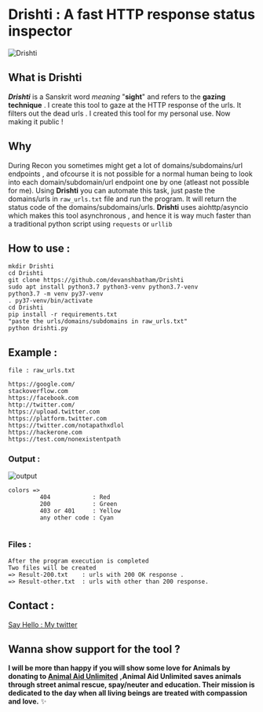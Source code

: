 # Drishti : A fast HTTP response status inspector

![Drishti](https://raw.githubusercontent.com/devanshbatham/Drishti/master/static/drishti.PNG)
## What is Drishti 
**_Drishti_** is a Sanskrit word _meaning_ "**sight**" and refers to the **gazing technique** . I create this tool to gaze at the HTTP response of the urls. It filters out the dead urls . I created this tool for my personal use. Now making it public !

## Why 

During Recon you sometimes might get a lot of domains/subdomains/url endpoints , and ofcourse it is not possible for a normal human being to look into each domain/subdomain/url endpoint one by one (atleast not possible for me). Using **Drishti** you can automate this task, just paste the domains/urls in `raw_urls.txt` file and run the program. It will return the status code of the domains/subdomains/urls. **Drishti** uses aiohttp/asyncio which makes this tool asynchronous , and hence it is way much faster than a traditional python script using `requests` or `urllib` 

## How to use :
```
mkdir Drishti
cd Drishti
git clone https://github.com/devanshbatham/Drishti
sudo apt install python3.7 python3-venv python3.7-venv
python3.7 -m venv py37-venv
. py37-venv/bin/activate
cd Drishti
pip install -r requirements.txt
"paste the urls/domains/subdomains in raw_urls.txt"
python drishti.py
```
## Example : 

```
file : raw_urls.txt

https://google.com/
stackoverflow.com
https://facebook.com
http://twitter.com/
https://upload.twitter.com
https://platform.twitter.com
https://twitter.com/notapathxdlol
https://hackerone.com
https://test.com/nonexistentpath
```

### Output : 
![output](https://raw.githubusercontent.com/devanshbatham/Drishti/master/static/drishti2.PNG)
```
colors =>
         404            : Red
         200            : Green
         403 or 401     : Yellow
         any other code : Cyan
         
```
### Files : 
```
After the program execution is completed
Two files will be created
=> Result-200.txt    : urls with 200 OK response .
=> Result-other.txt  : urls with other than 200 response.
```
## Contact : 

[Say Hello : My twitter](https://twitter.com/0xAsm0d3us)
## Wanna show support for the tool ?

**I will be more than happy if you will show some love for Animals by donating to [Animal Aid Unlimited](https://animalaidunlimited.org/)** **,Animal Aid Unlimited saves animals through street animal rescue, spay/neuter and education. Their mission is dedicated to the day when all living beings are treated with compassion and love.** ✨
